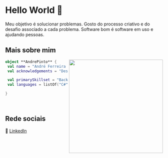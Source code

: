 # Hello World 👋

Meu objetivo é solucionar problemas. Gosto do processo criativo e do desafio associado a cada problema. Software bom é software em uso e ajudando pessoas.

## Mais sobre mim


<img align="right" width="300" src="https://github.com/andferr/andferr/assets/5804056/37a1664d-cae6-4fb6-a4f7-b2229ba531cc?fit=1281%2C716&ssl=1" />

```kotlin
object **AndrePinto** {
 val name = "André Ferreira Pinto";
 val acknowledgements = "Desenvolvimento Web"

 val primarySkillset = "Backend, SQL, Api REST, Scrum"
 val languages = listOf("C#", "JavaScript", "PHP")

}
```

[linkedin]: https://www.linkedin.com/in/af-pinto/

<br>

## Rede sociais

👔 [LinkedIn][linkedin]
